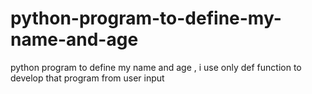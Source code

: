 # python-program-to-define-my-name-and-age
python program to define my name and age , i use only def function to develop that program from user input 
